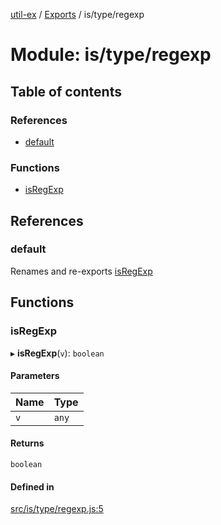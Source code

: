 [util-ex](../README.md) / [Exports](../modules.md) / is/type/regexp

# Module: is/type/regexp

## Table of contents

### References

- [default](is_type_regexp.md#default)

### Functions

- [isRegExp](is_type_regexp.md#isregexp)

## References

### default

Renames and re-exports [isRegExp](is_type_regexp.md#isregexp)

## Functions

### isRegExp

▸ **isRegExp**(`v`): `boolean`

#### Parameters

| Name | Type |
| :------ | :------ |
| `v` | `any` |

#### Returns

`boolean`

#### Defined in

[src/is/type/regexp.js:5](https://github.com/snowyu/util-ex.js/blob/485ec28/src/is/type/regexp.js#L5)
